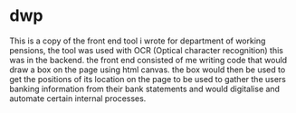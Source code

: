 # dwp

This is a copy of the front end tool i wrote for department of working pensions, the tool was used with OCR (Optical character recognition) this was in the backend. the front end consisted of me writing code that would draw a box on the page using html canvas. the box would then be used to get the positions of its location on the page to be used to gather the users banking information from their bank statements and would digitalise and automate certain internal processes.
